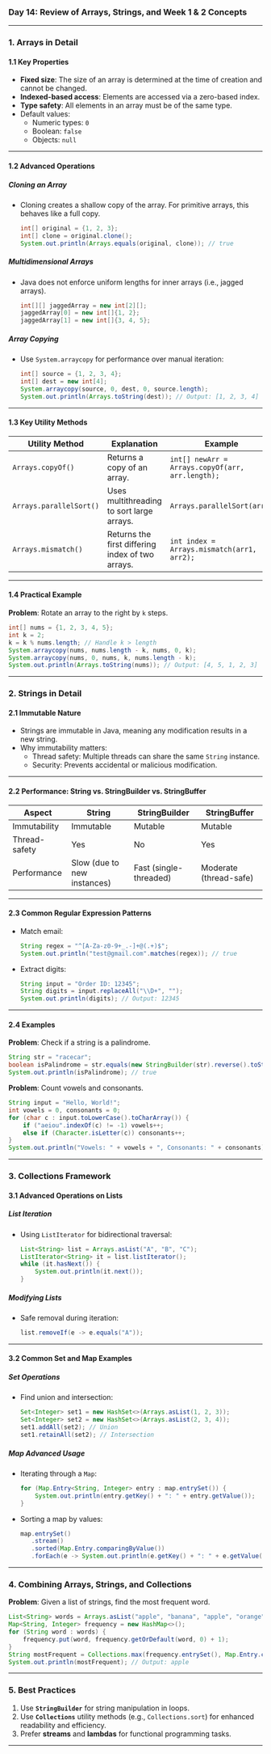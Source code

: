 ### **Day 14: Review of Arrays, Strings, and Week 1 & 2 Concepts**

---

### **1. Arrays in Detail**

#### **1.1 Key Properties**
- **Fixed size**: The size of an array is determined at the time of creation and cannot be changed.
- **Indexed-based access**: Elements are accessed via a zero-based index.
- **Type safety**: All elements in an array must be of the same type.
- Default values:
  - Numeric types: `0`
  - Boolean: `false`
  - Objects: `null`

---

#### **1.2 Advanced Operations**

##### **Cloning an Array**
- Cloning creates a shallow copy of the array. For primitive arrays, this behaves like a full copy.
  ```java
  int[] original = {1, 2, 3};
  int[] clone = original.clone();
  System.out.println(Arrays.equals(original, clone)); // true
  ```

##### **Multidimensional Arrays**
- Java does not enforce uniform lengths for inner arrays (i.e., jagged arrays).
  ```java
  int[][] jaggedArray = new int[2][];
  jaggedArray[0] = new int[]{1, 2};
  jaggedArray[1] = new int[]{3, 4, 5};
  ```

##### **Array Copying**
- Use `System.arraycopy` for performance over manual iteration:
  ```java
  int[] source = {1, 2, 3, 4};
  int[] dest = new int[4];
  System.arraycopy(source, 0, dest, 0, source.length);
  System.out.println(Arrays.toString(dest)); // Output: [1, 2, 3, 4]
  ```

---

#### **1.3 Key Utility Methods**

| **Utility Method**           | **Explanation**                                | **Example**                                       |
|------------------------------|-----------------------------------------------|--------------------------------------------------|
| `Arrays.copyOf()`            | Returns a copy of an array.                   | `int[] newArr = Arrays.copyOf(arr, arr.length);` |
| `Arrays.parallelSort()`      | Uses multithreading to sort large arrays.     | `Arrays.parallelSort(arr);`                      |
| `Arrays.mismatch()`          | Returns the first differing index of two arrays. | `int index = Arrays.mismatch(arr1, arr2);`    |

---

#### **1.4 Practical Example**
**Problem**: Rotate an array to the right by `k` steps.
```java
int[] nums = {1, 2, 3, 4, 5};
int k = 2;
k = k % nums.length; // Handle k > length
System.arraycopy(nums, nums.length - k, nums, 0, k);
System.arraycopy(nums, 0, nums, k, nums.length - k);
System.out.println(Arrays.toString(nums)); // Output: [4, 5, 1, 2, 3]
```

---

### **2. Strings in Detail**

#### **2.1 Immutable Nature**
- Strings are immutable in Java, meaning any modification results in a new string.
- Why immutability matters:
  - Thread safety: Multiple threads can share the same `String` instance.
  - Security: Prevents accidental or malicious modification.

---

#### **2.2 Performance: String vs. StringBuilder vs. StringBuffer**
| **Aspect**        | **String**           | **StringBuilder**          | **StringBuffer**           |
|-------------------|----------------------|----------------------------|----------------------------|
| Immutability      | Immutable            | Mutable                    | Mutable                    |
| Thread-safety     | Yes                  | No                         | Yes                        |
| Performance       | Slow (due to new instances) | Fast (single-threaded)  | Moderate (thread-safe)     |

---

#### **2.3 Common Regular Expression Patterns**
- Match email:
  ```java
  String regex = "^[A-Za-z0-9+_.-]+@(.+)$";
  System.out.println("test@gmail.com".matches(regex)); // true
  ```
- Extract digits:
  ```java
  String input = "Order ID: 12345";
  String digits = input.replaceAll("\\D+", "");
  System.out.println(digits); // Output: 12345
  ```

---

#### **2.4 Examples**

**Problem**: Check if a string is a palindrome.
```java
String str = "racecar";
boolean isPalindrome = str.equals(new StringBuilder(str).reverse().toString());
System.out.println(isPalindrome); // true
```

**Problem**: Count vowels and consonants.
```java
String input = "Hello, World!";
int vowels = 0, consonants = 0;
for (char c : input.toLowerCase().toCharArray()) {
    if ("aeiou".indexOf(c) != -1) vowels++;
    else if (Character.isLetter(c)) consonants++;
}
System.out.println("Vowels: " + vowels + ", Consonants: " + consonants);
```

---

### **3. Collections Framework**

#### **3.1 Advanced Operations on Lists**

##### **List Iteration**
- Using `ListIterator` for bidirectional traversal:
  ```java
  List<String> list = Arrays.asList("A", "B", "C");
  ListIterator<String> it = list.listIterator();
  while (it.hasNext()) {
      System.out.println(it.next());
  }
  ```

##### **Modifying Lists**
- Safe removal during iteration:
  ```java
  list.removeIf(e -> e.equals("A"));
  ```

---

#### **3.2 Common Set and Map Examples**

##### **Set Operations**
- Find union and intersection:
  ```java
  Set<Integer> set1 = new HashSet<>(Arrays.asList(1, 2, 3));
  Set<Integer> set2 = new HashSet<>(Arrays.asList(2, 3, 4));
  set1.addAll(set2); // Union
  set1.retainAll(set2); // Intersection
  ```

##### **Map Advanced Usage**
- Iterating through a `Map`:
  ```java
  for (Map.Entry<String, Integer> entry : map.entrySet()) {
      System.out.println(entry.getKey() + ": " + entry.getValue());
  }
  ```

- Sorting a map by values:
  ```java
  map.entrySet()
     .stream()
     .sorted(Map.Entry.comparingByValue())
     .forEach(e -> System.out.println(e.getKey() + ": " + e.getValue()));
  ```

---

### **4. Combining Arrays, Strings, and Collections**

**Problem**: Given a list of strings, find the most frequent word.
```java
List<String> words = Arrays.asList("apple", "banana", "apple", "orange");
Map<String, Integer> frequency = new HashMap<>();
for (String word : words) {
    frequency.put(word, frequency.getOrDefault(word, 0) + 1);
}
String mostFrequent = Collections.max(frequency.entrySet(), Map.Entry.comparingByValue()).getKey();
System.out.println(mostFrequent); // Output: apple
```

---

### **5. Best Practices**

1. Use **`StringBuilder`** for string manipulation in loops.
2. Use **`Collections`** utility methods (e.g., `Collections.sort`) for enhanced readability and efficiency.
3. Prefer **streams** and **lambdas** for functional programming tasks.

---